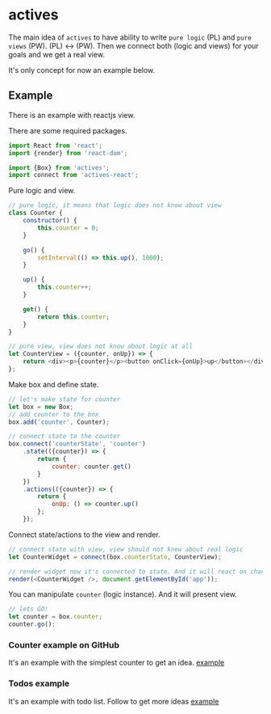 # actives

The main idea of `actives` to have ability to write `pure logic` (PL) and `pure views` (PW). (PL) <-> (PW).
Then we connect both (logic and views) for your goals and we get a real view.

It's only concept for now an example below.

## Example
There is an example with reactjs view.


There are some required packages.
```javascript
import React from 'react';
import {render} from 'react-dom';

import {Box} from 'actives';
import connect from 'actives-react';
```

Pure logic and view.
```javascript
// pure logic, it means that logic does not know about view
class Counter {
    constructor() {
        this.counter = 0;
    }

    go() {
        setInterval(() => this.up(), 1000);
    }

    up() {
        this.counter++;
    }

    get() {
        return this.counter;
    }
}

// pure view, view does not know about logic at all
let CounterView = ({counter, onUp}) => {
    return <div><p>{counter}</p><button onClick={onUp}>up</button></div>
};
```

Make box and define state.
```javascript
// let's make state for counter
let box = new Box;
// add counter to the box
box.add('counter', Counter);

// connect state to the counter
box.connect('counterState', 'counter')
    .state(({counter}) => {
        return {
            counter: counter.get()
        }
    })
    .actions(({counter}) => {
        return {
            onUp: () => counter.up()
        };
    });
```

Connect state/actions to the view and render.
```javascript
// connect state with view, view should not know about real logic
let CounterWidget = connect(box.counterState, CounterView);

// render widget now it's connected to state. And it will react on changes.
render(<CounterWidget />, document.getElementById('app'));
```

You can manipulate `counter` (logic instance). And it will present view.
```javascript
// lets GO!
let counter = box.counter;
counter.go();
```

### Counter example on GitHub 
It's an example with the simplest counter to get an idea. [example](https://github.com/slavahatnuke/actives-reactjs-counter-example)

### Todos example
It's an example with todo list. Follow to get more ideas [example](https://github.com/slavahatnuke/react-native-todos-example)


